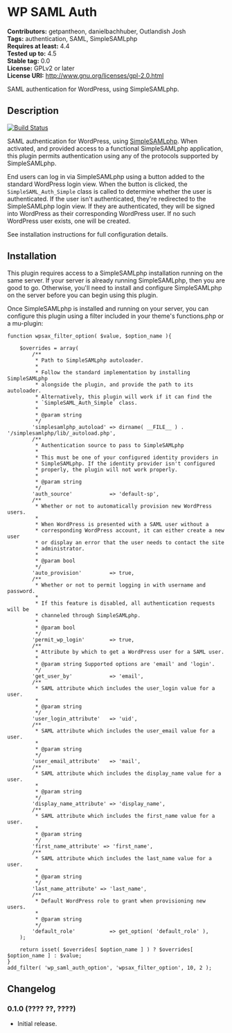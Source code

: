 # WP SAML Auth #
**Contributors:** getpantheon, danielbachhuber, Outlandish Josh  
**Tags:** authentication, SAML, SimpleSAMLphp  
**Requires at least:** 4.4  
**Tested up to:** 4.5  
**Stable tag:** 0.0  
**License:** GPLv2 or later  
**License URI:** http://www.gnu.org/licenses/gpl-2.0.html  

SAML authentication for WordPress, using SimpleSAMLphp.

## Description ##

[![Build Status](https://travis-ci.org/danielbachhuber/wp-saml-auth.svg?branch=master)](https://travis-ci.org/danielbachhuber/wp-saml-auth)

SAML authentication for WordPress, using [SimpleSAMLphp](https://simplesamlphp.org/). When activated, and provided access to a functional SimpleSAMLphp application, this plugin permits authentication using any of the protocols supported by SimpleSAMLphp.

End users can log in via SimpleSAMLphp using a button added to the standard WordPress login view. When the button is clicked, the `SimpleSAML_Auth_Simple` class is called to determine whether the user is authenticated. If the user isn't authenticated, they're redirected to the SimpleSAMLphp login view. If they are authenticated, they will be signed into WordPress as their corresponding WordPress user. If no such WordPress user exists, one will be created.

See installation instructions for full configuration details.

## Installation ##

This plugin requires access to a SimpleSAMLphp installation running on the same server. If your server is already running SimpleSAMLphp, then you are good to go. Otherwise, you'll need to install and configure SimpleSAMLphp on the server before you can begin using this plugin.

Once SimpleSAMLphp is installed and running on your server, you can configure this plugin using a filter included in your theme's functions.php or a mu-plugin:

    function wpsax_filter_option( $value, $option_name ){

        $overrides = array(
            /**
             * Path to SimpleSAMLphp autoloader.
             *
             * Follow the standard implementation by installing SimpleSAMLphp
             * alongside the plugin, and provide the path to its autoloader.
             * Alternatively, this plugin will work if it can find the
             * `SimpleSAML_Auth_Simple` class.
             *
             * @param string
             */
            'simplesamlphp_autoload' => dirname( __FILE__ ) . '/simplesamlphp/lib/_autoload.php',
            /**
             * Authentication source to pass to SimpleSAMLphp
             *
             * This must be one of your configured identity providers in
             * SimpleSAMLphp. If the identity provider isn't configured
             * properly, the plugin will not work properly.
             *
             * @param string
             */
            'auth_source'            => 'default-sp',
            /**
             * Whether or not to automatically provision new WordPress users.
             *
             * When WordPress is presented with a SAML user without a
             * corresponding WordPress account, it can either create a new user
             * or display an error that the user needs to contact the site
             * administrator.
             *
             * @param bool
             */
            'auto_provision'         => true,
            /**
             * Whether or not to permit logging in with username and password.
             *
             * If this feature is disabled, all authentication requests will be
             * channeled through SimpleSAMLphp.
             *
             * @param bool
             */
            'permit_wp_login'        => true,
            /**
             * Attribute by which to get a WordPress user for a SAML user.
             *
             * @param string Supported options are 'email' and 'login'.
             */
            'get_user_by'            => 'email',
            /**
             * SAML attribute which includes the user_login value for a user.
             *
             * @param string
             */
            'user_login_attribute'   => 'uid',
            /**
             * SAML attribute which includes the user_email value for a user.
             *
             * @param string
             */
            'user_email_attribute'   => 'mail',
            /**
             * SAML attribute which includes the display_name value for a user.
             *
             * @param string
             */
            'display_name_attribute' => 'display_name',
            /**
             * SAML attribute which includes the first_name value for a user.
             *
             * @param string
             */
            'first_name_attribute' => 'first_name',
            /**
             * SAML attribute which includes the last_name value for a user.
             *
             * @param string
             */
            'last_name_attribute' => 'last_name',
            /**
             * Default WordPress role to grant when provisioning new users.
             *
             * @param string
             */
            'default_role'           => get_option( 'default_role' ),
        );

        return isset( $overrides[ $option_name ] ) ? $overrides[ $option_name ] : $value;
    }
    add_filter( 'wp_saml_auth_option', 'wpsax_filter_option', 10, 2 );

## Changelog ##

### 0.1.0 (???? ??, ????) ###

* Initial release.
